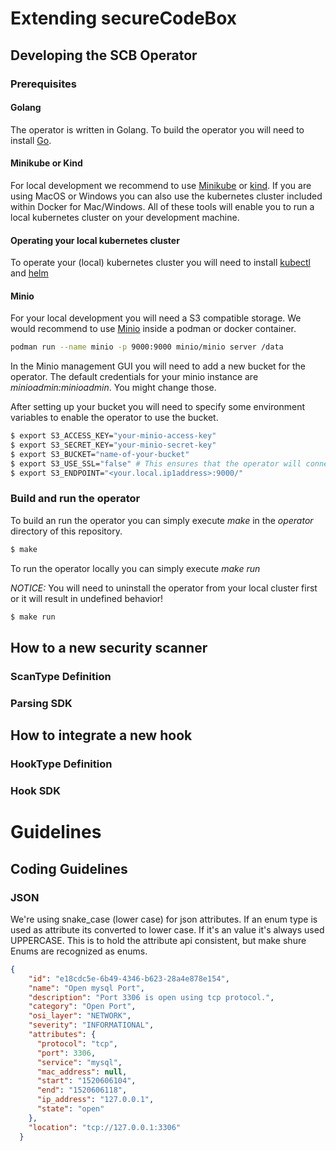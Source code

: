 # Extending secureCodeBox

## Developing the SCB Operator

### Prerequisites

#### Golang 

The operator is written in Golang.
To build the operator you will need to install [Go](https://golang.org/).

#### Minikube or Kind

For local development we recommend to use [Minikube](https://kubernetes.io/docs/tasks/tools/install-minikube/) or [kind](https://github.com/kubernetes-sigs/kind). If you are using MacOS or Windows you can also use the kubernetes cluster included within Docker for Mac/Windows.
All of these tools will enable you to run a local kubernetes cluster on your development machine.

#### Operating your local kubernetes cluster

To operate your (local) kubernetes cluster you will need to install [kubectl](https://kubernetes.io/docs/tasks/tools/install-kubectl/) and [helm](https://helm.sh/) 

#### Minio

For your local development you will need a S3 compatible storage.
We would recommend to use [Minio](https://min.io/download#/) inside a podman or docker container.

```bash
podman run --name minio -p 9000:9000 minio/minio server /data
```

In the Minio management GUI you will need to add a new bucket for the operator. 
The default credentials for your minio instance are *minioadmin:minioadmin*.
You might change those.

After setting up your bucket you will need to specify some environment variables to enable the operator to use the bucket.

```bash
$ export S3_ACCESS_KEY="your-minio-access-key"
$ export S3_SECRET_KEY="your-minio-secret-key"
$ export S3_BUCKET="name-of-your-bucket"
$ export S3_USE_SSL="false" # This ensures that the operator will connect even without HTTPS
$ export S3_ENDPOINT="<your.local.ip1address>:9000/"
```

### Build and run the operator

To build an run the operator you can simply execute *make* in the *operator* directory of this repository.

```bash
$ make
```

To run the operator locally you can simply execute *make run*

*NOTICE:* You will need to uninstall the operator from your local cluster first or it will result in undefined behavior!

```bash
$ make run
```

## How to a new security scanner

### ScanType Definition

### Parsing SDK

## How to integrate a new hook

### HookType Definition

### Hook SDK

# Guidelines

## Coding Guidelines

### JSON

We're using snake_case (lower case) for json attributes. If an enum type is used as attribute its converted to lower case. If it's an value it's always used UPPERCASE. This is to hold the attribute api consistent, but make shure Enums are recognized as enums.

```json
{
    "id": "e18cdc5e-6b49-4346-b623-28a4e878e154",
    "name": "Open mysql Port",
    "description": "Port 3306 is open using tcp protocol.",
    "category": "Open Port",
    "osi_layer": "NETWORK",
    "severity": "INFORMATIONAL",
    "attributes": {
      "protocol": "tcp",
      "port": 3306,
      "service": "mysql",
      "mac_address": null,
      "start": "1520606104",
      "end": "1520606118",
      "ip_address": "127.0.0.1",
      "state": "open"
    },
    "location": "tcp://127.0.0.1:3306"
  }
```
